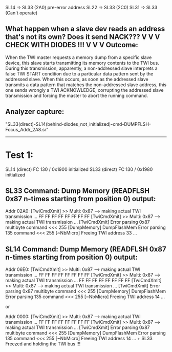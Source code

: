 SL14 => SL33 (2A0) pre-error address
SL22 => SL33 (2C0)
SL31 => SL33 (Can't operate)

What happen when a slave dev reads an address that's not its own? Does it send NACK???
 V
 V
 V
CHECK WITH DIODES !!!
 V
 V
 V
Outcome:
--------
When the TWI master requests a memory dump from a specific slave device, this slave starts transmitting its memory contents to the TWI bus. During this transmission, apparently, a non-addressed slave interprets a false TWI START condition due to a particular data pattern sent by the addressed slave. When this occurs, as soon as the addressed slave transmits a data pattern that matches the non-addressed slave address, this one sends wrongly a TWI ACKNOWLEDGE, corrupting the addressed slave transmission and forcing the master to abort the running command.

Analyzer capture:
-----------------
"SL33(direct)-SL14(behind-diodes_not_initialized)-cmd-DUMPFLSH-Focus_Addr_2A8.sr"

------------------------------------------------------------------------------------------ 
 
Test 1:
======

SL14 (direct) FC 130 / 0x1900 initialized
SL33 (direct) FC 130 / 0x1980 initialized
 
SL33 Command: Dump Memory (READFLSH 0x87 n-times starting from position 0) output:
------------------------------------------------------------------------------------------ 
Addr 02A0: [TwiCmdXmit] >> Multi: 0x87 --> making actual TWI transmission ...
FF FF FF FF FF FF FF FF [TwiCmdXmit] >> Multi: 0x87 --> making actual TWI transmission ...
[TwiCmdXmit] Error parsing 0x87 multibyte command <<< 255
[DumpMemory] DumpFlashMem Error parsing 135 command <<< 255
[~NbMicro] Freeing TWI address 33 ...
 
SL14 Command: Dump Memory (READFLSH 0x87 n-times starting from position 0) output:
------------------------------------------------------------------------------------------ 
Addr 06E0: [TwiCmdXmit] >> Multi: 0x87 --> making actual TWI transmission ...
FF FF FF FF FF FF FF FF [TwiCmdXmit] >> Multi: 0x87 --> making actual TWI transmission ...
FF FF FF FF FF FF FF FF [TwiCmdXmit] >> Multi: 0x87 --> making actual TWI transmission ...
[TwiCmdXmit] Error parsing 0x87 multibyte command <<< 255
[DumpMemory] DumpFlashMem Error parsing 135 command <<< 255
[~NbMicro] Freeing TWI address 14 ...

or 

Addr 0000: [TwiCmdXmit] >> Multi: 0x87 --> making actual TWI transmission ...
FF FF FF FF FF FF FF FF [TwiCmdXmit] >> Multi: 0x87 --> making actual TWI transmission ...
[TwiCmdXmit] Error parsing 0x87 multibyte command <<< 255
[DumpMemory] DumpFlashMem Error parsing 135 command <<< 255
[~NbMicro] Freeing TWI address 14 ...
+
SL33 Freezed and holding the TWI bus !!!







 
 